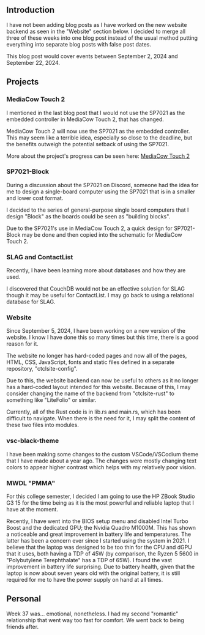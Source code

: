 ## Introduction
I have not been adding blog posts as I have worked on the new website backend as seen in the "Website" section below. I decided to merge all three of these weeks into one blog post instead of the usual method putting everything into separate blog posts with false post dates.

This blog post would cover events between September 2, 2024 and September 22, 2024.

## Projects

### MediaCow Touch 2 
I mentioned in the last blog post that I would not use the SP7021 as the embedded controller in MediaCow Touch 2, that has changed. 

MediaCow Touch 2 will now use the SP7021 as the embedded controller. This may seem like a terrible idea, especially so close to the deadline, but the benefits outweigh the potential setback of using the SP7021. 

More about the project's progress can be seen here: [MediaCow Touch 2](/blog/mct2_p9/)

### SP7021-Block
During a discussion about the SP7021 on Discord, someone had the idea for me to design a single-board computer using the SP7021 that is in a smaller and lower cost format. 

I decided to the series of general-purpose single board computers that I design "Block" as the boards could be seen as "building blocks".

Due to the SP7021's use in MediaCow Touch 2, a quick design for SP7021-Block may be done and then copied into the schematic for MediaCow Touch 2.

### SLAG and ContactList
Recently, I have been learning more about databases and how they are used. 

I discovered that CouchDB would not be an effective solution for SLAG though it may be useful for ContactList. I may go back to using a relational database for SLAG. 

### Website
Since September 5, 2024, I have been working on a new version of the website. I know I have done this so many times but this time, there is a good reason for it. 

The website no longer has hard-coded pages and now all of the pages, HTML, CSS, JavaScript, fonts and static files defined in a separate repository, "ctclsite-config". 

Due to this, the website backend can now be useful to others as it no longer has a hard-coded layout intended for this website. Because of this, I may consider changing the name of the backend from "ctclsite-rust" to something like "LiteFolio" or similar. 

Currently, all of the Rust code is in lib.rs and main.rs, which has been difficult to navigate. When there is the need for it, I may split the content of these two files into modules.

### vsc-black-theme
I have been making some changes to the custom VSCode/VSCodium theme that I have made about a year ago. The changes were mostly changing text colors to appear higher contrast which helps with my relatively poor vision.

### MWDL "PMMA"
For this college semester, I decided I am going to use the HP ZBook Studio G3 15 for the time being as it is the most powerful and reliable laptop that I have at the moment. 

Recently, I have went into the BIOS setup menu and disabled Intel Turbo Boost and the dedicated GPU; the Nvidia Quadro M1000M. This has shown a noticeable and great improvement in battery life and temperatures. The latter has been a concern ever since I started using the system in 2021. I believe that the laptop was designed to be too thin for the CPU and dGPU that it uses, both having a TDP of 45W (by comparison, the Ryzen 5 5600 in "Polybutylene Terephthalate" has a TDP of 65W). I found the vast improvement in battery life surprising. Due to battery health, given that the laptop is now about seven years old with the original battery, it is still required for me to have the power supply on hand at all times.

## Personal
Week 37 was... emotional, nonetheless. I had my second "romantic" relationship that went way too fast for comfort. We went back to being friends after.






